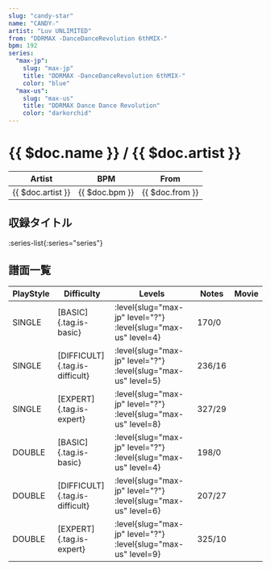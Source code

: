 ```yaml
---
slug: "candy-star"
name: "CANDY☆"
artist: "Luv UNLIMITED"
from: "DDRMAX -DanceDanceRevolution 6thMIX-"
bpm: 192
series:
  "max-jp":
    slug: "max-jp"
    title: "DDRMAX -DanceDanceRevolution 6thMIX-"
    color: "blue"
  "max-us":
    slug: "max-us"
    title: "DDRMAX Dance Dance Revolution"
    color: "darkorchid"
---
```


# {{ $doc.name }} / {{ $doc.artist }}

|Artist|BPM|From|
|------|---|----|
|{{ $doc.artist }}|{{ $doc.bpm }}|{{ $doc.from }}|

## 収録タイトル

:series-list{:series="series"}

## 譜面一覧

|PlayStyle|Difficulty|Levels|Notes|Movie|
|---------|----------|------|-----|-----|
|SINGLE|[BASIC]{.tag.is-basic}|:level{slug="max-jp" level="?"} :level{slug="max-us" level=4}|170/0||
|SINGLE|[DIFFICULT]{.tag.is-difficult}|:level{slug="max-jp" level="?"} :level{slug="max-us" level=5}|236/16||
|SINGLE|[EXPERT]{.tag.is-expert}|:level{slug="max-jp" level="?"} :level{slug="max-us" level=8}|327/29||
|DOUBLE|[BASIC]{.tag.is-basic}|:level{slug="max-jp" level="?"} :level{slug="max-us" level=4}|198/0||
|DOUBLE|[DIFFICULT]{.tag.is-difficult}|:level{slug="max-jp" level="?"} :level{slug="max-us" level=6}|207/27||
|DOUBLE|[EXPERT]{.tag.is-expert}|:level{slug="max-jp" level="?"} :level{slug="max-us" level=9}|325/10||
